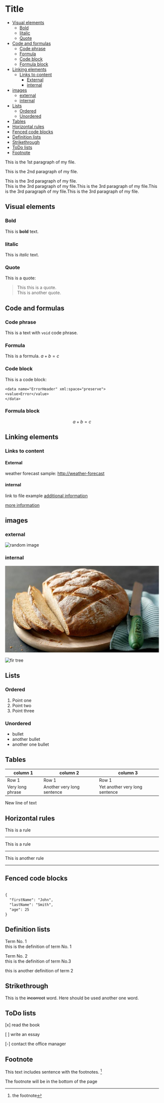 # Title <!-- omit in toc -->

- [Visual elements](#visual-elements)
  - [Bold](#bold)
  - [Iitalic](#iitalic)
  - [Quote](#quote)
- [Code and formulas](#code-and-formulas)
  - [Code phrase](#code-phrase)
  - [Formula](#formula)
  - [Code block](#code-block)
  - [Formula block](#formula-block)
- [Linking elements](#linking-elements)
  - [Links to content](#links-to-content)
    - [External](#external)
    - [internal](#internal)
- [images](#images)
  - [external](#external-1)
  - [internal](#internal-1)
- [Lists](#lists)
  - [Ordered](#ordered)
  - [Unordered](#unordered)
- [Tables](#tables)
- [Horizontal rules](#horizontal-rules)
- [Fenced code blocks](#fenced-code-blocks)
- [Definition lists](#definition-lists)
- [Strikethrough](#strikethrough)
- [ToDo lists](#todo-lists)
- [Footnote](#footnote)


This is the 1st paragraph of my file.

This is the 2nd paragraph of my file.

This is the 3rd paragraph of my file.  
This is the 3rd paragraph of my file.This is the 3rd paragraph of my file.This is the 3rd paragraph of my file.This is the 3rd paragraph of my file.

## Visual elements

### Bold

This is **bold** text.

### Iitalic

This is *italic* text.

### Quote

This is a quote:
> This this is a quote.  
> This is another quote.

## Code and formulas

### Code phrase

This is a text with `void` code phrase.

### Formula

This is a formula. $a+b=c$

### Code block

This is a code block:
```
<data name="ErrorHeader" xml:space="preserve">
<value>Error</value>
</data>
```

### Formula block

$$
a+b=c
$$

## Linking elements

### Links to content

#### External

weather forecast sample: [http://weather-forecast](http://meteo.pl)

#### internal

link to file example [additional information](reference.md)

[more information](reference.md)

## images

### external

![random image](https://picsum.photos/200)

### internal

![bread](bread.jfif "Bread")

![fir tree](../markdown-exercise/IMG_20211216_140547.jpg)

## Lists

### Ordered

1. Point one
2. Point two
3. Point three

### Unordered

* bullet
* another bullet
* another one bullet

## Tables

 | column 1         | column 2                   | column 3                       |
 | ---------------- | -------------------------- | ------------------------------ |
 | Row 1            | Row 1                      | Row 1                          |
 | Very long phrase | Another very long sentence | Yet another very long sentence |

New line of text

## Horizontal rules

This is a rule

***

This is a rule

---

This is another rule

___

## Fenced code blocks

~~~

{
  "firstName": "John",
  "lastName": "Smith",
  "age": 25
}

~~~

## Definition lists

Term No. 1  
this is the definition of term No. 1

Term No. 2  
this is the definition of term No.3  

this is another definition of term 2

## Strikethrough

This is the ~~incorrect~~ word. Here should be used another one word.

## ToDo lists

[x] read the book

[ ] write an essay

[-] contact the office manager

## Footnote

This text includes sentence with the footnotes. [^1]

The footnote will be in the bottom of the page

[^1]: the footnote
